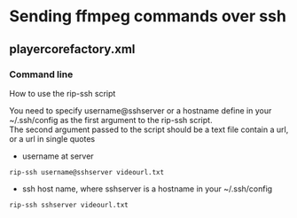 # Sending ffmpeg commands over ssh

## playercorefactory.xml


### Command line

How to use the rip-ssh script

You need to specify username@sshserver or a hostname define in your ~/.ssh/config as the first argument to the rip-ssh script.  
The second argument passed to the script should be a text file contain a url, or a url in single quotes


* username at server

```
rip-ssh username@sshserver videourl.txt
```

* ssh host name, where sshserver is a hostname in your ~/.ssh/config

```
rip-ssh sshserver videourl.txt
```
